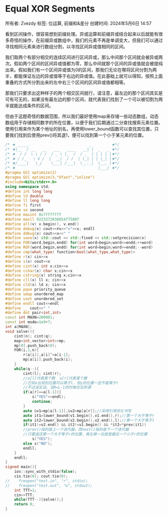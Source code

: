 # Equal XOR Segments

所有者: Zvezdy
标签: 位运算, 前缀和&差分
创建时间: 2024年5月6日 14:57

看到区间操作，很容易想到前缀处理。异或运算和前缀异或结合起来以后就能有很多奇怪的操作，在前缀异或数组中，我们的元素不再是单调变大，但我们可以通过寻找相同元素来进行数组分割，以寻找区间异或值相同的区间。

我们取两个有部分相交的连续区间进行区间异或，那么中间那个区间就会被异或两次。假如两个区间的区间异或值都为零，那么中间就那个区间的异或值就会被提纯出来。假如我们有一个区间异或值为0的区间，那我们无论在哪将区间分割为两半，都能保证左边的异或值等于右边的异或值。在此基础上就可以得知，按照上面重叠的方式所分割出来的左中右三个区间的区间异或值都相等。

那我们只要求出这种样子的两个相交区间就行，请注意，最左边的那个区间其实是可有可无的，如果没有最左边的那个区间，就代表我们找到了一个可以被切割为两半就能达成条件的区间。

但由于这题奇怪的数据范围，所以我们最好使用map来存储一些动态数组，动态数组用于存储相同数字的所在位置，以便于我们后期通过二分查找搜索元素位置。使用引用来作为某个地址的别名，再使用lower_bound函数可以查找其位置，只要我们找到后使用prev()将其退1，便可以找到第一个小于某元素的位置。

```cpp
/* ★ _____                           _         ★*/
/* ★|__  / __   __   ___   ____   __| |  _   _ ★*/
/* ★  / /  \ \ / /  / _ \ |_  /  / _  | | | | |★*/
/* ★ / /_   \ V /  |  __/  / /  | (_| | | |_| |★*/
/* ★/____|   \_/    \___| /___|  \__._|  \__, |★*/
/* ★                                     |___/ ★*/
#pragma GCC optimize(2)
#pragma GCC optimize(3,"Ofast","inline")
#include<bits/stdc++.h>
using namespace std;
#define int long long
#define ld double
#define ll long long
#define fi first
#define se second
#define maxint 0x7fffffff
#define maxll 9223372036854775807
#define all(v) v.begin(), v.end()
#define debug(x) cout<<#x<<"="<<x; endll
#define ddbug(x) cout<<x<<" "
#define save(x) std::cout << std::fixed << std::setprecision(x)
#define FOR(word,begin,endd) for(int word=begin;word<=endd;++word)
#define ROF(word,begin,endd) for(int word=begin;word>=endd;--word)
#define cmp(what_type) function<bool(what_type,what_type)>
#define r(x) cin>>x
#define s(x) cout<<x
#define cint(x) int x;cin>>x
#define cchar(x) char x;cin>>x
#define cstring(x) string x;cin>>x
#define cll(x) ll x; cin>>x
#define cld(x) ld x; cin>>x
#define pque priority_queue
#define umap unordered_map
#define uset unordered_set
#define endll cout<<endl
#define __ cout<<" "
#define dot pair<int,int>
const int MAXN=200001;
const int mode=1e9+7;
int a[MAXN];
void solve(){
    cint(n); cint(q);
    map<int,vector<int>>mp;
    mp[0].push_back(0);
    FOR(i,1,n){
        r(a[i]),a[i]^=a[i-1];
        mp[a[i]].push_back(i);
    }
    while(q--){
        cint(l); cint(r);
        //a[l]代表某个数  a[r]代表某个数
        //已知x出现的位置可以等于l，但y的位置一定不能等于r
        //不过说实话，当R=L-1的时候也无所谓
        if(a[r]==a[l-1]){
            s("YES"<<endl);
            continue;
        }
        auto &v1=mp[a[l-1]],&v2=mp[a[r]];//采用引用优化书写
        auto it1=lower_bound(v1.begin(),v1.end(),r);//第一个大于等于r
        auto it2=lower_bound(v2.begin(),v2.end(),l);//第一个大于等于l
        if(it1!=v2.end() && it2!=v1.begin() && *it2<*prev(it1))
        //prev()指的是上一个迭代器，而next()指的是下一个迭代器
        //只要返还第一个大于等于r的位置，再左移一位就是最后一个小于r的位置
            s("YES");
        else s("NO");
        endll;
    }
    endll;
}
signed main(){
    ios::sync_with_stdio(false);
    cin.tie(0); cout.tie(0);
//    freopen("test.in", "r", stdin);
//    freopen("test.out", "w", stdout);
    int TTT=1; 
    cin>>TTT;
    while(TTT--){solve();}
    return 0;
}

```